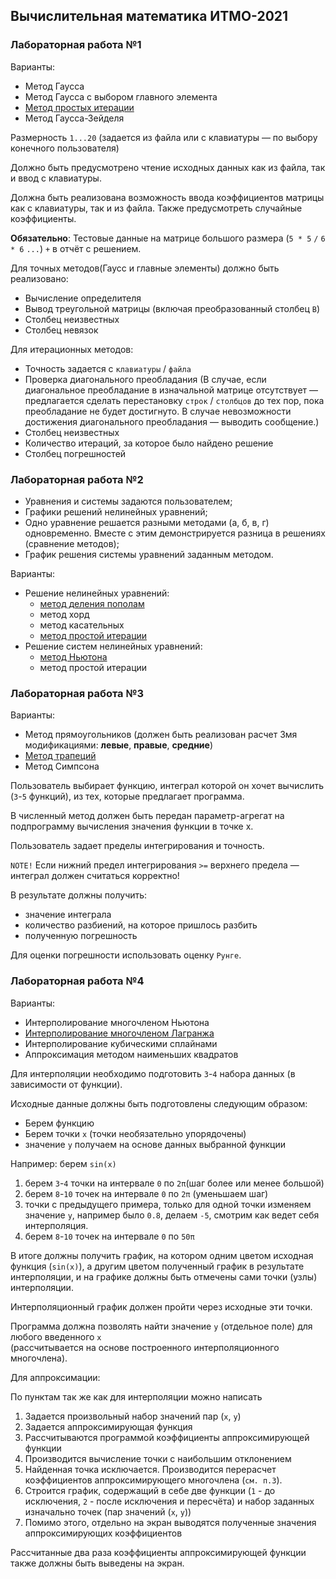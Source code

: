## Вычислительная математика ИТМО-2021

### Лабораторная работа №1

Варианты:

-   Метод Гаусса
-   Метод Гаусса с выбором главного элемента
-  [Метод простых итерации](/lab1%20%5Bsimple-iteration-method%5D)
-   Метод Гаусса-Зейделя

Размерность `1...20` (задается из файла или с клавиатуры — по выбору конечного пользователя)

Должно быть предусмотрено чтение исходных данных как из файла, так и ввод с клавиатуры.

Должна быть реализована возможность ввода коэффициентов матрицы как с клавиатуры, так и из файла. Также предусмотреть случайные коэффициенты.

**Обязательно**: Тестовые данные на матрице большого размера (`5 * 5` `/` `6 * 6` `...`) `+` в отчёт с решением.

Для точных методов(Гаусс и главные элементы) должно быть реализовано:

-   Вычисление определителя
-   Вывод треугольной матрицы (включая преобразованный столбец `В`)
-   Столбец неизвестных
-   Столбец невязок

Для итерационных методов:

-   Точность задается с `клавиатуры` / `файла`
-   Проверка диагонального преобладания (В случае, если диагональное преобладание в изначальной матрице отсутствует — предлагается сделать перестановку `строк` / `столбцов` до тех пор, пока преобладание не будет достигнуто. В случае невозможности достижения диагонального преобладания — выводить сообщение.)
-   Столбец неизвестных
-   Количество итераций, за которое было найдено решение
-   Столбец погрешностей

### Лабораторная работа №2

-   Уравнения и системы задаются пользователем;
-   Графики решений нелинейных уравнений;
-   Одно уравнение решается разными методами (a, б, в, г) одновременно. Вместе с этим демонстрируется разница в решениях (сравнение методов);
-   График решения системы уравнений заданным методом.

Варианты:

-   Решение нелинейных уравнений:
    -  [метод деления пополам](/lab2%20%5Bnewton's%20method%5D)
    -   метод хорд
    -   метод касательных
    -  [метод простой итерации](/lab2%20%5Bnewton's%20method%5D)
-   Решение систем нелинейных уравнений:
    -  [метод Ньютона](/lab2%20%5Bnewton's%20method%5D)
    -   метод простой итерации
    
### Лабораторная работа №3

Варианты:

-   Метод прямоугольников (должен быть реализован расчет 3мя модификациями: **левые**, **правые**, **средние**)
-  [Метод трапеций](/lab3%20%5Btrapezoid-method%5D)
-   Метод Симпсона

Пользователь выбирает функцию, интеграл которой он хочет вычислить (`3`-`5` функций), из тех, которые предлагает программа.

В численный метод должен быть передан параметр-агрегат на подпрограмму вычисления значения функции в точке x.

Пользователь задает пределы интегрирования и точность.

`NOTE!` Если нижний предел интегрирования `>=` верхнего предела — интеграл должен считаться корректно!

В результате должны получить:

-   значение интеграла
-   количество разбиений, на которое пришлось разбить
-   полученную погрешность

Для оценки погрешности использовать оценку `Рунге`.

### Лабораторная работа №4

Варианты:

-   Интерполирование многочленом Ньютона
-  [Интерполирование многочленом Лагранжа](lab4%20%5Blagrange%20polynomial%5D)
-   Интерполирование кубическими сплайнами
-   Аппроксимация методом наименьших квадратов

Для интерполяции необходимо подготовить `3`-`4` набора данных (в зависимости от функции).

Исходные данные должны быть подготовлены следующим образом:

-   Берем функцию
-   Берем точки `x` (точки необязательно упорядочены)
-   значение `y` получаем на основе данных выбранной функции

Например: берем `sin(x)`

1)  берем `3`-`4` точки на интервале `0` по `2π`(шаг более или менее большой)
2)  берем `8`-`10` точек на интервале `0` по `2π` (уменьшаем шаг)
3)  точки с предыдущего примера, только для одной точки изменяем значение `y`, например было `0.8`, делаем `-5`, смотрим как ведет себя интерполяция.
4)  берем `8`-`10` точек на интервале `0` по `50π`

В итоге должны получить график, на котором одним цветом исходная функция (`sin(x)`), а другим цветом полученный график в результате интерполяции, и на графике должны быть отмечены сами точки (узлы) интерполяции.

Интерполяционный график должен пройти через исходные эти точки.

Программа должна позволять найти значение `y` (отдельное поле) для любого введенного `x`\
(рассчитывается на основе построенного интерполяционного многочлена).

Для аппроксимации:

По пунктам так же как для интерполяции можно написать

1)  Задается произвольный набор значений пар (`x`, `y`)
2)  Задается аппроксимирующая функция
3)  Рассчитываются программой коэффициенты аппроксимирующей функции
4)  Производится вычисление точки с наибольшим отклонением
5)  Найденная точка исключается. Производится перерасчет коэффициентов аппроксимирующего многочлена (`см. п.3`).
6)  Строится график, содержащий в себе две функции (`1` - до исключения, `2` - после исключения и пересчёта) и набор заданных изначально точек (пар значений (`x`, `y`))
7)  Помимо этого, отдельно на экран выводятся полученные значения аппроксимирующих коэффициентов

Рассчитанные два раза коэффициенты аппроксимирующей функции также должны быть выведены на экран.
